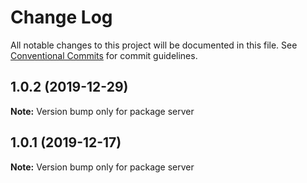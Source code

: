 # Change Log

All notable changes to this project will be documented in this file.
See [Conventional Commits](https://conventionalcommits.org) for commit guidelines.

## 1.0.2 (2019-12-29)

**Note:** Version bump only for package server





## 1.0.1 (2019-12-17)

**Note:** Version bump only for package server
